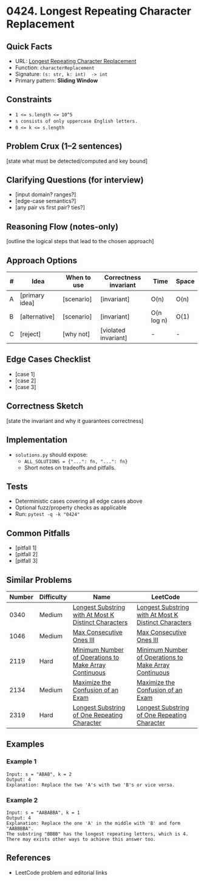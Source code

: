 # 0424. Longest Repeating Character Replacement

## Quick Facts

- URL: [Longest Repeating Character Replacement](https://leetcode.com/problems/longest-repeating-character-replacement/)
- Function: `characterReplacement`
- Signature: `(s: str, k: int)  -> int`
- Primary pattern: **Sliding Window**

## Constraints

- `1 <= s.length <= 10^5`
- `s consists of only uppercase English letters.`
- `0 <= k <= s.length`

## Problem Crux (1–2 sentences)

[state what must be detected/computed and key bound]

## Clarifying Questions (for interview)

- [input domain? ranges?]
- [edge-case semantics?]
- [any pair vs first pair? ties?]

## Reasoning Flow (notes-only)

[outline the logical steps that lead to the chosen approach]

## Approach Options

| # | Idea | When to use | Correctness invariant | Time | Space |
|---|------|-------------|-----------------------|------|-------|
| A | [primary idea] | [scenario] | [invariant] | O(n) | O(n) |
| B | [alternative] | [scenario] | [invariant] | O(n log n) | O(1) |
| C | [reject] | [why not] | [violated invariant] | - | - |

## Edge Cases Checklist

- [case 1]
- [case 2]
- [case 3]

## Correctness Sketch

[state the invariant and why it guarantees correctness]

## Implementation

- `solutions.py` should expose:
  - `ALL_SOLUTIONS = {"...": fn, "...": fn}`
  - Short notes on tradeoffs and pitfalls.

## Tests

- Deterministic cases covering all edge cases above
- Optional fuzz/property checks as applicable
- Run: `pytest -q -k "0424"`

## Common Pitfalls

- [pitfall 1]
- [pitfall 2]
- [pitfall 3]

## Similar Problems

| Number | Difficulty | Name | LeetCode |
|---|---|---|---|
| 0340 | Medium | [Longest Substring with At Most K Distinct Characters](../0340-longest-substring-with-at-most-k-distinct-characters/readme.md) | [Longest Substring with At Most K Distinct Characters](https://leetcode.com/problems/longest-substring-with-at-most-k-distinct-characters/) |
| 1046 | Medium | [Max Consecutive Ones III](../1046-max-consecutive-ones-iii/readme.md) | [Max Consecutive Ones III](https://leetcode.com/problems/max-consecutive-ones-iii/) |
| 2119 | Hard | [Minimum Number of Operations to Make Array Continuous](../2119-minimum-number-of-operations-to-make-array-continuous/readme.md) | [Minimum Number of Operations to Make Array Continuous](https://leetcode.com/problems/minimum-number-of-operations-to-make-array-continuous/) |
| 2134 | Medium | [Maximize the Confusion of an Exam](../2134-maximize-the-confusion-of-an-exam/readme.md) | [Maximize the Confusion of an Exam](https://leetcode.com/problems/maximize-the-confusion-of-an-exam/) |
| 2319 | Hard | [Longest Substring of One Repeating Character](../2319-longest-substring-of-one-repeating-character/readme.md) | [Longest Substring of One Repeating Character](https://leetcode.com/problems/longest-substring-of-one-repeating-character/) |

## Examples

### Example 1

```text
Input: s = "ABAB", k = 2
Output: 4
Explanation: Replace the two 'A's with two 'B's or vice versa.
```

### Example 2

```text
Input: s = "AABABBA", k = 1
Output: 4
Explanation: Replace the one 'A' in the middle with 'B' and form "AABBBBA".
The substring "BBBB" has the longest repeating letters, which is 4.
There may exists other ways to achieve this answer too.
```

## References

- LeetCode problem and editorial links
